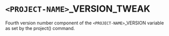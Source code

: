   

# ```<PROJECT-NAME>```_VERSION_TWEAK  
Fourth version number component of the ```<PROJECT-NAME>```_VERSION
variable as set by the project() command.  


